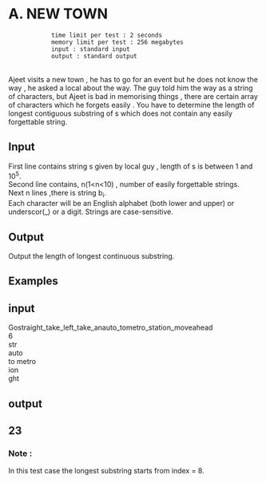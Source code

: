 # A. NEW TOWN
                time limit per test : 2 seconds
                memory limit per test : 256 megabytes
                input : standard input
                output : standard output
<br>
Ajeet visits a new town , he has to go for an event but he does not know the way , he asked a local about the way. The guy told him the way as a string of characters, but Ajeet is bad in memorising things , there are certain array of characters which he forgets easily . 
You have to determine the length of longest contiguous substring of s which does not contain any easily forgettable string.

## Input
First line contains string s given by local guy , length of s is between 1 and 10<sup>5</sup>.\
Second line contains, n(1<n<10) , number of easily forgettable strings.\
Next n lines ,there is string b<sub>i</sub>.\
Each character will be an English alphabet (both lower and upper) or underscor(_) or a digit. Strings are case-sensitive.
<br>
## Output
Output the length of longest continuous substring.

## Examples 
## input
Gostraight_take_left_take_anauto_tometro_station_moveahead\
6\
str\
auto\
to
metro\
ion\
ght

## output
23
-----------------------
### Note :
In this test case the longest substring starts from index = 8.



